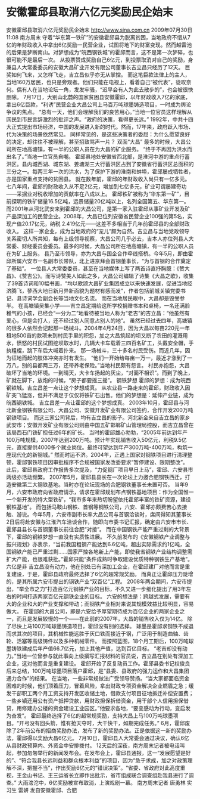 # 安徽霍邱县取消六亿元奖励民企始末

安徽霍邱县取消六亿元奖励民企始末
http://www.sina.com.cn  2009年07月30日11:08  南方周末
守着“华东第一铁矿”的安徽霍邱县为脱离贫困，当地政府不惜从7亿的年财政收入中拿出6亿奖励一民营企业，试图将地下的财富变现。然而越雷池的后果是梦断南山。对梦想成为“皖西钢铁城”的霍邱而言，这不是第一次梦碎，也很可能不是最后一次。
从投票赞成奖励自己6亿元，到投票取消对自己的奖励，身兼县人大常委委员的安徽大昌矿业开发有限公司董事长吉立昌只经历了12天。
巨奖如何飞来，又怎样飞走，吉立昌似乎亦无从掌控。
而这笔巨款法律上的主人，当地160万居民，也只是旁观者。他们只能在电视上，看着自己“被代表”，徒叹奈何。偶有人在当地论坛一角，发发牢骚，“迟早会有人为此去散步的”，也会被很快删除。
7月17日，大别山北麓的国家贫困县安徽霍邱，以年财政收入7亿的家底，拿出6亿巨款，“利诱”民营企业大昌公司上马百万吨球墨铸造项目，一时成为舆论争议的焦点。
“总有一天，他们会理解我们的良苦用心。”当地一位官员这样理解从网民到市民言辞激烈的批评之声。“政府的决策，看得更长远。”
1992年，中共十四大正式提出市场经济，中国的发展进入新的时代。然而，17年来，政府跃入市场、代为决策的场景依然常见。
同样常见的，是这些决策者的委屈：为什么愿望良好的决定，却往往不被理解，甚至招致骂声一片？
双面“大昌”
最多的时候，大昌公司所在地高塘镇，有一半的公职人员在为大昌的矿企服务。
“终于不再因为洪水而出名了。”当地一位官员自嘲。
霍邱县地处安徽省西北部，是淮河中游的重点行蓄洪区。县内城西湖、城东湖、姜塘湖三大行蓄洪区占到了安徽省行蓄洪区总面积的三分之一。每两三年一次的洪水，为了保护下游的淮南和蚌埠，霍邱屡成牺牲者，亦是国家重点支持的贫困县。
就在数年前，霍邱的年财政收入尚只有一亿多元。七八年间，霍邱的财政收入从不足2亿元，增加到七亿多元，矿业可谓屡建奇功——采掘业对税收增加的贡献率在八成以上。
霍邱铁矿被称为“华东第一矿”，目前探明的铁矿储量16.5亿吨，远景储量20亿吨以上，名列全国第五、华东第一。
而2001年从河北武安来到霍邱的大昌公司，是第一家入驻霍邱从事矿业开发及矿产品深加工的民营企业。2008年，大昌已位列安徽省民营企业100强的第5名，实现产值20.17亿元，纳税 2.419亿元——这差不多相当于几年前霍邱县的全部财政收入。
这样一家企业，成为当地政府的“宠儿”颇为自然。吉立昌与当地党政领导关系密切人所共知，每有上级领导视察，大昌公司几乎必去，吉本人亦位列县人大常委、财经委员会委员。最多的时候，大昌公司所在地高塘镇，有一半的公职人员在为矿上服务。
县乃至市领导，亦为大昌与国企合作牵线搭桥。今年5月，即由霍邱所属六安市一名副市长带队，北上进京拜会首钢董事长，“为与首钢的合作奠定了基础”。
一位县人大常委委员，甚至在当地媒体上写了两首诗直抒胸臆：《赞大昌》、《赞吉公》。而写诗赞美人如此之多，大昌公司编辑了诗集《大昌之歌》，收集了39首诗词和10幅书画，“均以歌颂大昌矿业集团成立以来快速发展，促进当地经济腾飞，蓼西大地日新月异新面貌为题材有感而发”，作者包括前城关镇党委书记、县诗词学会副会长等当地文化名流。
而在当地居民眼中，大昌却是毁誉参半。
在高塘镇吴集小学——吉立昌定期给这所学校捐赠书本和桌椅，一名还满脸稚气的小孩，已经会“一分为二”地看待被当地人称为“老吉”的吉立昌：“他虽然有爱心，但是会打人，还不经过别人同意占别人的地”。
虽然已经过去四年，高塘镇的很多人依然会记起那一场械斗。2004年4月24日，因为大昌以每亩220元一年租地500亩的款项未到村民手里的积怨，加之大昌筑起的坝又断了农田的灌溉用水，愤怒的村民试图挖坝取水时，几辆大卡车载着三四百名矿工，头戴安全帽，手执粗棍，跳下车后大喊着扑来。
那一场械斗，三十多名村民受伤。而近几年，因为征地而起的肢体冲突亦时有发生。
“他们一开始给每亩一万一，最近才涨到了一万八，别的县都两三万，还带养老保险。”当地村民颇有怨言。
村民亦抱怨，大昌破坏了当地的环境。一到晴天，大卡车扬起的灰尘，“对面不相识”。而到了晚上，矿就在脚下，放炮的时候，“房子都要摇三摇”。
钢铁梦想
霍邱的梦想：成为皖西钢铁城。吉立昌差一点让这个梦想成真。
从农业县一路走来的霍邱，财政收入因矿突飞猛涨，但并不满足于仅仅将铁矿石出售。他们的梦想是：延伸产业链，成为皖西钢铁城。
吉立昌差一点让霍邱的这个梦想成真。
2003年10月，霍邱县与河北新金钢铁有限公司、大昌公司、安徽开发矿业有限公司签约，合作开发200万吨钢铁项目。
而这三家公司背后，均有吉立昌的影子。河北新金来自吉立昌的家乡武安市；安徽开发矿业有限公司则由中国五矿邯郸矿山管理局控股，而吉立昌曾在该局西石门铁矿担任过6年的矿长。
当时的霍邱雄心勃勃，“2005年前达到年产100万吨规模，2007年达到200万吨。预计年实现销售收入50亿元，利税9.5亿元，直接提供4000多个就业岗位。最终可望达到年产300万吨-400万吨，构筑一座现代化的新钢城。”
然而时运不济。2004年，正遇上国家对钢铁项目进行清理整顿，霍邱钢铁项目因审批程序不合规被国家发改委要求“暂停建设、限期整改”。
此后，霍邱县政府工作报告多次提及，“力促钢厂项目早日上马”，霍邱、六安县市两级亦活动频繁。
2007年5月，霍邱县县长在一次论坛上力邀合肥钢铁西迁，打造安徽第二大钢铁基地。当时亦在论坛现场的合肥钢铁董事长未置可否。
当年9月，六安市政府向省政府请示，请求在霍邱规划布点钢铁基地项目：作为全国惟一一个新开发的特大型铁矿，“我市多年来热切盼望依托霍邱丰富的铁矿资源，建设钢铁基地”。
而包括马鞍山钢铁、首钢等钢铁公司，六安、霍邱亦颇费苦心去接触、游说。今年5月，六安市副市长率大昌公司与首钢洽谈时，席间得知其董事长2日后将赴安徽与江淮汽车洽谈合作，随即向市委书记汇报，确定由六安市市长、霍邱县县长与首钢董事长前往合肥“对接”。
而在中国钢铁产能严重过剩的大背景下，霍邱的钢铁梦想一直没有实质性进展。
不久前发布的《安徽钢铁产业调整与振兴规划》亦表示，“当前我国粗钢产能达到6.6亿吨，超出实际需求约1亿吨，全国钢铁产能已严重过剩……国家严控各地新上产能，即使我省钢铁产业结构调整需扩大产能，也很难获批。”霍邱只能“条件成熟时争取建设优质特种钢铁生产基地”。
六亿是非
吉立昌没有动力，他在别处已有深加工企业，在霍邱建厂对他而言是重复建设，于是，霍邱县政府最终选择了6亿的超常规奖励。
而真正让霍邱压力陡增的，是其所属六安市提出的钢铁产业“双百亿”工程。
2008年两会期间，六安市提出，“举全市之力”打造百亿元钢铁产业的目标，不久又进一步细化提出了用3年左右的时间打造两家百亿元钢铁企业的目标。
六安的想法是：跨越式发展，需要有大的企业和大的产业支撑和带动；而钢铁产业相对来说其规模效益比较明显，容易做大。
在霍邱的大昌公司，即是六安给予厚望期待成为百亿企业的两家企业之一，而且是发展较慢的一个——在此前的2007年，大昌的销售收入仅为14亿。
除了尽快上马100万吨球墨铸造项目，霍邱没有别的选择。
球墨是霍邱求钢铁不成退而求其次的项目，其机械性能远胜于灰口铁而接近于钢，广泛用于制造曲轴、齿轮、活塞等高级铸件以及多种机械零件。
而按照蓝图，18个月工期后，100万吨球墨铸铁建成后年产值66.7亿元，加上其他产值，达到百亿目标。
“老吉却没有动力。”当地一位曾参与就此事向上级撰写汇报材料的官员说，吉立昌在别处有深加工企业，这对他而言是重复建设。
霍邱开始了反复动员工作。霍邱县委书记权俊良后来总结，100万吨球墨项目落户霍邱，是“县委、县政府的强力运作和大昌集团通力合作”的结果。
在当地，一些非常规做法广受领导赞扬。“当大家都面临资金困难的时候，他们顶着压力，冒着风险，拿出财政专项资金解决企业燃眉之急；缓发干部职工两个月工资支持开发区收储土地，借款支付项目征地拆迁补偿安置费；一些乡镇还用公有资产抵押贷款，用财政担保拆借资金，用干部个人信用担保借贷，用修建办公楼的资金建设工业园区。”他要求各地，“要变感动为行动，变启发为奋发”。
霍邱最终选择了6亿的超常规奖励，支持大昌上马100万吨球墨项目。“开弓没有回头箭，惟有抢天夺时，大干快干，如期完成任务。”
6月，霍邱废除了2年前公布的招商奖励办法，发布了新的奖励办法。正是依据这一新的奖励办法，霍邱得以奖励大昌6亿元。
7月10日，霍邱县人大常委会通过决议，确认6亿从县财政预算内、外资金中安排拨付。
12天后的深夜，南方周末记者被电话叫起，参加匆匆举行的新闻发布会。在发布会上，霍邱县通报，这一“发展愿望是好的”、“符合我县长远利益和群众根本利益”的项目，因为“急于求成，加之对政策理解不深，把握不当”，作出奖励6亿元的“错误决策”。“省委、省政府对此高度重视，王金山书记、王三运省长立即作出批示，省市组成联合调查组赴我县进行了调查。”
大雨滂沱中，6亿奖励被宣布取消，上演戏剧一幕。
南方周末记者 唐勇林 实习生 雷妍 发自安徽霍邱、合肥

